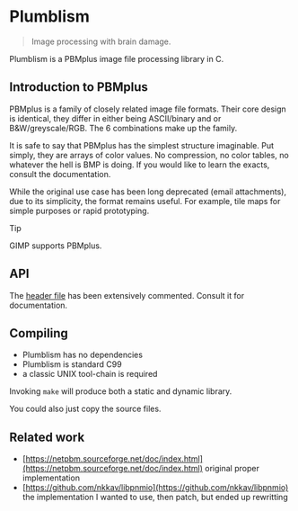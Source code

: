 # Plumblism
> Image processing with brain damage.

Plumblism is a PBMplus image file processing library in C.

## Introduction to PBMplus
PBMplus is a family of closely related image file formats.
Their core design is identical,
they differ in either being ASCII/binary
and or B&W/greyscale/RGB.
The 6 combinations make up the family.

It is safe to say that PBMplus has the simplest structure imaginable.
Put simply, they are arrays of color values.
No compression, no color tables, no whatever the hell is BMP is doing.
If you would like to learn the exacts,
consult the documentation.

While the original use case has been long deprecated (email attachments),
due to its simplicity, the format remains useful.
For example, tile maps for simple purposes or rapid prototyping.

> [!TIP]
> GIMP supports PBMplus.

## API
The [header file](source/plumblism.h) has been extensively commented.
Consult it for documentation.

## Compiling
* Plumblism has no dependencies
* Plumblism is standard C99
* a classic UNIX tool-chain is required

Invoking `make` will produce both a static and dynamic library.

You could also just copy the source files.

## Related work
* [https://netpbm.sourceforge.net/doc/index.html](https://netpbm.sourceforge.net/doc/index.html) original proper implementation
* [https://github.com/nkkav/libpnmio](https://github.com/nkkav/libpnmio) the implementation I wanted to use, then patch, but ended up rewritting
